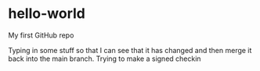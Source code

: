 # hello-world
My first GitHub repo

Typing in some stuff so that I can see that it has changed and then merge it back into the main branch.
Trying to make a signed checkin